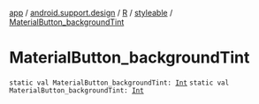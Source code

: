 [app](../../../index.md) / [android.support.design](../../index.md) / [R](../index.md) / [styleable](index.md) / [MaterialButton_backgroundTint](./-material-button_background-tint.md)

# MaterialButton_backgroundTint

`static val MaterialButton_backgroundTint: `[`Int`](https://kotlinlang.org/api/latest/jvm/stdlib/kotlin/-int/index.html)
`static val MaterialButton_backgroundTint: `[`Int`](https://kotlinlang.org/api/latest/jvm/stdlib/kotlin/-int/index.html)